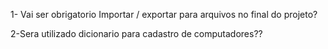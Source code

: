 1- Vai ser obrigatorio Importar / exportar para arquivos no final do projeto?

2-Sera utilizado dicionario para cadastro de computadores??

